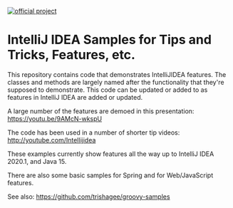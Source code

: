 [![official project](http://jb.gg/badges/official-plastic.svg)](https://confluence.jetbrains.com/display/ALL/JetBrains+on+GitHub)

# IntelliJ IDEA Samples for Tips and Tricks, Features, etc.


This repository contains code that demonstrates IntelliJIDEA features. The classes and methods are largely named after the functionality that they're supposed to demonstrate.  This code can be updated or added to as features in IntelliJ IDEA are added or updated.

A large number of the features are demoed in this presentation: https://youtu.be/9AMcN-wkspU

The code has been used in a number of shorter tip videos: http://youtube.com/Intellijidea

These examples currently show features all the way up to IntelliJ IDEA 2020.1, and Java 15.

There are also some basic samples for Spring and for Web/JavaScript features.

See also: https://github.com/trishagee/groovy-samples
